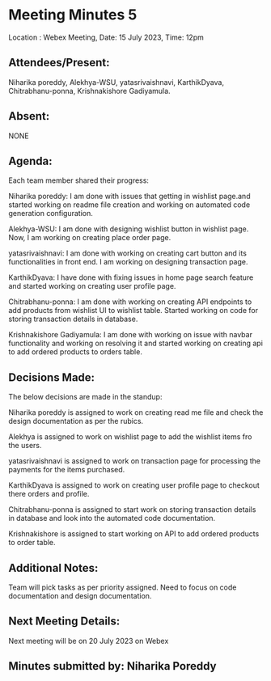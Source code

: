 # Meeting Minutes 5

 Location : Webex Meeting, Date: 15 July 2023, Time: 12pm

## Attendees/Present:
Niharika poreddy, Alekhya-WSU, yatasrivaishnavi, KarthikDyava, Chitrabhanu-ponna, Krishnakishore Gadiyamula.

## Absent:
NONE

## Agenda:
 Each team member shared their progress:

Niharika poreddy: 
I am done with issues that getting in wishlist page.and started working on readme file creation and working on automated code generation configuration.

Alekhya-WSU: 
I am done with designing wishlist button in wishlist page. Now, I am working on creating place order page.

yatasrivaishnavi: 
I am done with working on creating cart button and its functionalities in front end. I am working on designing transaction page.

KarthikDyava: 
I have done with fixing issues in home page search feature and started working on creating user profile page.

Chitrabhanu-ponna: 
I am done with working on creating API endpoints to add products from wishlist UI to wishlist table. Started working on code for storing transaction details in database.

Krishnakishore Gadiyamula: 
I am done with working on issue with navbar functionality and working on resolving it and started working on creating api to add ordered products to orders table.

## Decisions Made:
The below decisions are made in the standup:

Niharika poreddy is assigned to work on creating read me file and check the design documentation as per the rubics.

Alekhya is assigned to work on wishlist page to add the wishlist items fro the users.

yatasrivaishnavi is assigned to work on transaction page for processing the payments for the items purchased.

KarthikDyava is assigned to work on creating user profile page to checkout there orders and profile.

Chitrabhanu-ponna is assigned to start work on storing transaction details in database and look into the automated code documentation.

Krishnakishore is assigned to start working on API to add ordered products to order table.

## Additional Notes:
Team will pick tasks as per priority assigned. Need to focus on code documentation and design documentation.

## Next Meeting Details:
Next meeting will be on 20 July 2023 on Webex

## Minutes submitted by: Niharika Poreddy

